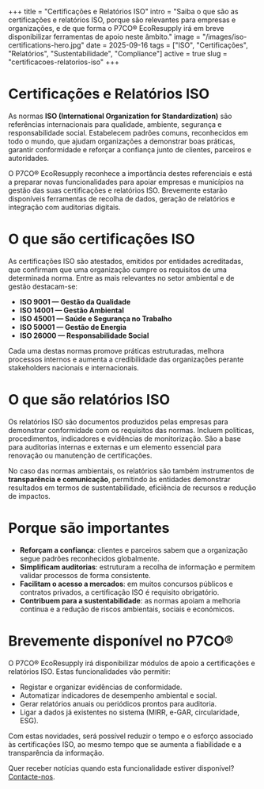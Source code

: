 +++
title = "Certificações e Relatórios ISO"
intro = "Saiba o que são as certificações e relatórios ISO, porque são relevantes para empresas e organizações, e de que forma o P7CO® EcoResupply irá em breve disponibilizar ferramentas de apoio neste âmbito."
image = "/images/iso-certifications-hero.jpg"
date = 2025-09-16
tags = ["ISO", "Certificações", "Relatórios", "Sustentabilidade", "Compliance"]
active = true
slug = "certificacoes-relatorios-iso"
+++

# Certificações e Relatórios ISO

As normas **ISO (International Organization for Standardization)** são referências internacionais para qualidade, ambiente, segurança e responsabilidade social. Estabelecem padrões comuns, reconhecidos em todo o mundo, que ajudam organizações a demonstrar boas práticas, garantir conformidade e reforçar a confiança junto de clientes, parceiros e autoridades.

O P7CO® EcoResupply reconhece a importância destes referenciais e está a preparar novas funcionalidades para apoiar empresas e municípios na gestão das suas certificações e relatórios ISO. Brevemente estarão disponíveis ferramentas de recolha de dados, geração de relatórios e integração com auditorias digitais.

# O que são certificações ISO

As certificações ISO são atestados, emitidos por entidades acreditadas, que confirmam que uma organização cumpre os requisitos de uma determinada norma. Entre as mais relevantes no setor ambiental e de gestão destacam-se:

- **ISO 9001 — Gestão da Qualidade**  
- **ISO 14001 — Gestão Ambiental**  
- **ISO 45001 — Saúde e Segurança no Trabalho**  
- **ISO 50001 — Gestão de Energia**  
- **ISO 26000 — Responsabilidade Social**

Cada uma destas normas promove práticas estruturadas, melhora processos internos e aumenta a credibilidade das organizações perante stakeholders nacionais e internacionais.

# O que são relatórios ISO

Os relatórios ISO são documentos produzidos pelas empresas para demonstrar conformidade com os requisitos das normas. Incluem políticas, procedimentos, indicadores e evidências de monitorização. São a base para auditorias internas e externas e um elemento essencial para renovação ou manutenção de certificações.

No caso das normas ambientais, os relatórios são também instrumentos de **transparência e comunicação**, permitindo às entidades demonstrar resultados em termos de sustentabilidade, eficiência de recursos e redução de impactos.

# Porque são importantes

- **Reforçam a confiança**: clientes e parceiros sabem que a organização segue padrões reconhecidos globalmente.  
- **Simplificam auditorias**: estruturam a recolha de informação e permitem validar processos de forma consistente.  
- **Facilitam o acesso a mercados**: em muitos concursos públicos e contratos privados, a certificação ISO é requisito obrigatório.  
- **Contribuem para a sustentabilidade**: as normas apoiam a melhoria contínua e a redução de riscos ambientais, sociais e económicos.

# Brevemente disponível no P7CO®

O P7CO® EcoResupply irá disponibilizar módulos de apoio a certificações e relatórios ISO. Estas funcionalidades vão permitir:

- Registar e organizar evidências de conformidade.  
- Automatizar indicadores de desempenho ambiental e social.  
- Gerar relatórios anuais ou periódicos prontos para auditoria.  
- Ligar a dados já existentes no sistema (MIRR, e-GAR, circularidade, ESG).  

Com estas novidades, será possível reduzir o tempo e o esforço associado às certificações ISO, ao mesmo tempo que se aumenta a fiabilidade e a transparência da informação.

Quer receber notícias quando esta funcionalidade estiver disponível? [Contacte-nos](/pt/home/contact).
